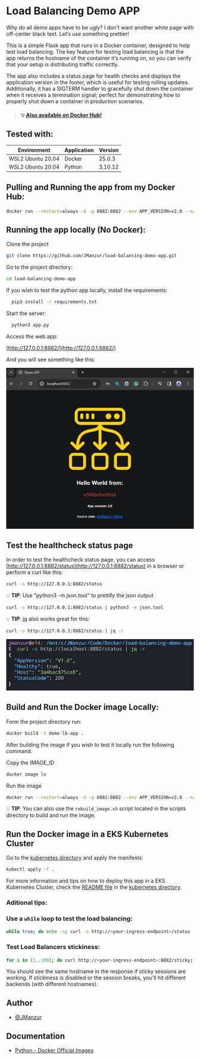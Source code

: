 # Load Balancing Demo APP

Why do all demo apps have to be ugly? I don’t want another white page with off-center black text. Let’s use something prettier!

This is a simple Flask app that runs in a Docker container, designed to help test load balancing. The key feature for testing load balancing is that the app returns the hostname of the container it’s running on, so you can verify that your setup is distributing traffic correctly.

The app also includes a status page for health checks and displays the application version in the footer, which is useful for testing rolling updates. Additionally, it has a SIGTERM handler to gracefully shut down the container when it receives a termination signal; perfect for demonstrating how to properly shut down a container in production scenarios.

> #### :bulb: [Also available on Docker Hub!](https://hub.docker.com/r/jmanzur/demo-lb-app)


## Tested with: 

| Environment | Application | Version  |
| ----------------- |-----------|---------|
| WSL2 Ubuntu 20.04 | Docker | 25.0.3  |
| WSL2 Ubuntu 20.04 | Python | 3.10.12 |

## Pulling and Running the app from my Docker Hub:

```bash
docker run --restart=always -d -p 8882:8882 --env APP_VERSION=v2.0 --name DEMO-LB-APP jmanzur/demo-lb-app:latest
```

## Running the app locally (No Docker):

Clone the project

```bash
git clone https://github.com/JManzur/load-balancing-demo-app.git
```

Go to the project directory:
```bash
cd load-balancing-demo-app
```

If you wish to test the python app locally, install the requirements:
```bash
  pip3 install -r requirements.txt
```

Start the server:
```bash
  python3 app.py
```

Access the web app:

[http://127.0.0.1:8882/](http://127.0.0.1:8882/)

And you will see something like this:

![App Screenshot](./images/lb_demo_app.png)

## Test the healthcheck status page

In order to test the healthcheck status page, you can access [http://127.0.0.1:8882/status](http://127.0.0.1:8882/status) in a browser or perform a curl like this:

```bash
curl -s http://127.0.0.1:8882/status
```

:bulb: **TIP**: Use "python3 -m json.tool" to prettify the json output

```bash
curl -s http://127.0.0.1:8882/status | python3 -m json.tool
```

:bulb: **TIP**: [jq](https://jqlang.github.io/jq/download/) also works great for this:

```bash
curl -s http://127.0.0.1:8882/status | jq -r
```
![App Screenshot](./images/lb_demo_app_status.png)

## Build and Run the Docker image Locally:

Form the project directory run:
```bash
docker build -t demo-lb-app .
```

After building the image if you wish to test it locally run the following command.

Copy the IMAGE_ID
```bash
docker image ls
```

Run the image
```bash
docker run --restart=always -d -p 8882:8882 --env APP_VERSION=v2.0 --name DEMO-LB-APP <IMAGE_ID>
```

:bulb: **TIP**: You can also use the `rebuild_image.sh` script located in the scripts directory to build and run the image.

## Run the Docker image in a EKS Kubernetes Cluster

Go to the [kubernetes directory](./kubernetes) and apply the manifests:

```bash
kubectl apply -f .
```

For more information and tips on how to deploy this app in a EKS Kubernetes Cluster, check the [README file](./kubernetes/README.md) in the [kubernetes directory](./kubernetes).

### Aditional tips:

### Use a `while` loop to test the load balancing:

```bash
while true; do echo -n; curl -s http://<your-ingress-endpoint>/status | jq -r; sleep 1; done
```

### Test Load Balancers stickiness:

```bash
for i in {1..100}; do curl http://<your-ingress-endpoint>:8882/sticky; sleep 1; done
```

You should see the same hostname in the response if sticky sessions are working. If stickiness is disabled or the session breaks, you'll hit different backends (with different hostnames).

## Author

- [@JManzur](https://jmanzur.com)

## Documentation

- [Python - Docker Official Images](https://hub.docker.com/_/python)
